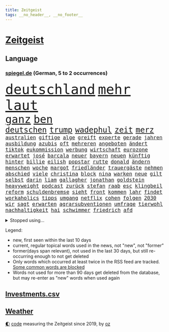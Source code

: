 ```yaml
---
title: Zeitgeist
tags: __no_header__, __no_footer__
---
```


# [Zeitgeist](https://oliz.io/zeitgeist/)

## Language

<h3><a href="https://www.spiegel.de" target="_blank">spiegel.de</a> (German, 5 to 2 occurrences)</h3>
<p style="font-family:monospace">
<span style="font-size:32pt"><a href="news_links.html#deutschland" class="current">deutschland</a></span>
<span style="font-size:32pt"><a href="news_links.html#mehr" class="current">mehr</a></span>
<span style="font-size:32pt"><a href="news_links.html#laut" class="current">laut</a></span>
<br>
<span style="font-size:25pt"><a href="news_links.html#ganz" class="current">ganz</a></span>
<span style="font-size:25pt"><a href="news_links.html#ben" class="current">ben</a></span>
<br>
<span style="font-size:18pt"><a href="news_links.html#deutschen" class="current">deutschen</a></span>
<span style="font-size:18pt"><a href="news_links.html#trump" class="current">trump</a></span>
<span style="font-size:18pt"><a href="news_links.html#wadephul" class="current">wadephul</a></span>
<span style="font-size:18pt"><a href="news_links.html#zeit" class="current">zeit</a></span>
<span style="font-size:18pt"><a href="news_links.html#merz" class="current">merz</a></span>
<br>
<span style="font-size:12pt"><a href="news_links.html#australien" class="current">australien</a></span>
<span style="font-size:12pt"><a href="news_links.html#giftige" class="current">giftige</a></span>
<span style="font-size:12pt"><a href="news_links.html#alge" class="current">alge</a></span>
<span style="font-size:12pt"><a href="news_links.html#greift" class="current">greift</a></span>
<span style="font-size:12pt"><a href="news_links.html#experte" class="current">experte</a></span>
<span style="font-size:12pt"><a href="news_links.html#gerade" class="current">gerade</a></span>
<span style="font-size:12pt"><a href="news_links.html#jahren" class="current">jahren</a></span>
<span style="font-size:12pt"><a href="news_links.html#ausbildung" class="current">ausbildung</a></span>
<span style="font-size:12pt"><a href="news_links.html#azubis" class="current">azubis</a></span>
<span style="font-size:12pt"><a href="news_links.html#oft" class="current">oft</a></span>
<span style="font-size:12pt"><a href="news_links.html#mehreren" class="current">mehreren</a></span>
<span style="font-size:12pt"><a href="news_links.html#angeboten" class="current">angeboten</a></span>
<span style="font-size:12pt"><a href="news_links.html#ändert" class="current">ändert</a></span>
<span style="font-size:12pt"><a href="news_links.html#tiktok" class="current">tiktok</a></span>
<span style="font-size:12pt"><a href="news_links.html#eukommission" class="current">eukommission</a></span>
<span style="font-size:12pt"><a href="news_links.html#werbung" class="current">werbung</a></span>
<span style="font-size:12pt"><a href="news_links.html#wirtschaft" class="current">wirtschaft</a></span>
<span style="font-size:12pt"><a href="news_links.html#eurozone" class="current">eurozone</a></span>
<span style="font-size:12pt"><a href="news_links.html#erwartet" class="current">erwartet</a></span>
<span style="font-size:12pt"><a href="news_links.html#josé" class="current">josé</a></span>
<span style="font-size:12pt"><a href="news_links.html#barcala" class="new">barcala</a></span>
<span style="font-size:12pt"><a href="news_links.html#neuer" class="current">neuer</a></span>
<span style="font-size:12pt"><a href="news_links.html#bayern" class="current">bayern</a></span>
<span style="font-size:12pt"><a href="news_links.html#neuen" class="current">neuen</a></span>
<span style="font-size:12pt"><a href="news_links.html#künftig" class="current">künftig</a></span>
<span style="font-size:12pt"><a href="news_links.html#hinter" class="current">hinter</a></span>
<span style="font-size:12pt"><a href="news_links.html#billie" class="current">billie</a></span>
<span style="font-size:12pt"><a href="news_links.html#eilish" class="new">eilish</a></span>
<span style="font-size:12pt"><a href="news_links.html#popstar" class="current">popstar</a></span>
<span style="font-size:12pt"><a href="news_links.html#rutte" class="current">rutte</a></span>
<span style="font-size:12pt"><a href="news_links.html#donald" class="current">donald</a></span>
<span style="font-size:12pt"><a href="news_links.html#ändern" class="current">ändern</a></span>
<span style="font-size:12pt"><a href="news_links.html#menschen" class="current">menschen</a></span>
<span style="font-size:12pt"><a href="news_links.html#woche" class="current">woche</a></span>
<span style="font-size:12pt"><a href="news_links.html#margot" class="current">margot</a></span>
<span style="font-size:12pt"><a href="news_links.html#friedländer" class="current">friedländer</a></span>
<span style="font-size:12pt"><a href="news_links.html#trauergäste" class="new">trauergäste</a></span>
<span style="font-size:12pt"><a href="news_links.html#nehmen" class="current">nehmen</a></span>
<span style="font-size:12pt"><a href="news_links.html#abschied" class="current">abschied</a></span>
<span style="font-size:12pt"><a href="news_links.html#viele" class="current">viele</a></span>
<span style="font-size:12pt"><a href="news_links.html#christina" class="current">christina</a></span>
<span style="font-size:12pt"><a href="news_links.html#block" class="new">block</a></span>
<span style="font-size:12pt"><a href="news_links.html#nina" class="current">nina</a></span>
<span style="font-size:12pt"><a href="news_links.html#warken" class="new">warken</a></span>
<span style="font-size:12pt"><a href="news_links.html#neue" class="current">neue</a></span>
<span style="font-size:12pt"><a href="news_links.html#gilt" class="current">gilt</a></span>
<span style="font-size:12pt"><a href="news_links.html#selbst" class="current">selbst</a></span>
<span style="font-size:12pt"><a href="news_links.html#darin" class="current">darin</a></span>
<span style="font-size:12pt"><a href="news_links.html#liam" class="current">liam</a></span>
<span style="font-size:12pt"><a href="news_links.html#gallagher" class="new">gallagher</a></span>
<span style="font-size:12pt"><a href="news_links.html#jonathan" class="current">jonathan</a></span>
<span style="font-size:12pt"><a href="news_links.html#goldstein" class="new">goldstein</a></span>
<span style="font-size:12pt"><a href="news_links.html#heavyweight" class="new">heavyweight</a></span>
<span style="font-size:12pt"><a href="news_links.html#podcast" class="current">podcast</a></span>
<span style="font-size:12pt"><a href="news_links.html#zurück" class="current">zurück</a></span>
<span style="font-size:12pt"><a href="news_links.html#stefan" class="current">stefan</a></span>
<span style="font-size:12pt"><a href="news_links.html#raab" class="current">raab</a></span>
<span style="font-size:12pt"><a href="news_links.html#esc" class="current">esc</a></span>
<span style="font-size:12pt"><a href="news_links.html#klingbeil" class="current">klingbeil</a></span>
<span style="font-size:12pt"><a href="news_links.html#reform" class="current">reform</a></span>
<span style="font-size:12pt"><a href="news_links.html#schuldenbremse" class="current">schuldenbremse</a></span>
<span style="font-size:12pt"><a href="news_links.html#sieht" class="current">sieht</a></span>
<span style="font-size:12pt"><a href="news_links.html#front" class="current">front</a></span>
<span style="font-size:12pt"><a href="news_links.html#kommen" class="current">kommen</a></span>
<span style="font-size:12pt"><a href="news_links.html#lahr" class="new">lahr</a></span>
<span style="font-size:12pt"><a href="news_links.html#findet" class="current">findet</a></span>
<span style="font-size:12pt"><a href="news_links.html#workaholics" class="new">workaholics</a></span>
<span style="font-size:12pt"><a href="news_links.html#tipps" class="current">tipps</a></span>
<span style="font-size:12pt"><a href="news_links.html#umgang" class="current">umgang</a></span>
<span style="font-size:12pt"><a href="news_links.html#netflix" class="current">netflix</a></span>
<span style="font-size:12pt"><a href="news_links.html#cohen" class="new">cohen</a></span>
<span style="font-size:12pt"><a href="news_links.html#folgen" class="current">folgen</a></span>
<span style="font-size:12pt"><a href="news_links.html#2030" class="current">2030</a></span>
<span style="font-size:12pt"><a href="news_links.html#wir" class="current">wir</a></span>
<span style="font-size:12pt"><a href="news_links.html#sagt" class="current">sagt</a></span>
<span style="font-size:12pt"><a href="news_links.html#erwarten" class="current">erwarten</a></span>
<span style="font-size:12pt"><a href="news_links.html#agrarsubventionen" class="new">agrarsubventionen</a></span>
<span style="font-size:12pt"><a href="news_links.html#umfrage" class="current">umfrage</a></span>
<span style="font-size:12pt"><a href="news_links.html#tierwohl" class="new">tierwohl</a></span>
<span style="font-size:12pt"><a href="news_links.html#nachhaltigkeit" class="current">nachhaltigkeit</a></span>
<span style="font-size:12pt"><a href="news_links.html#hai" class="current">hai</a></span>
<span style="font-size:12pt"><a href="news_links.html#schwimmer" class="current">schwimmer</a></span>
<span style="font-size:12pt"><a href="news_links.html#friedrich" class="current">friedrich</a></span>
<span style="font-size:12pt"><a href="news_links.html#afd" class="current">afd</a></span>
</p>
<details>
<summary>Stopped using...</summary>
<p class="former" style="font-size:12pt">
stimmt(1666) liste(1665) eingereicht(1664) gerüchte(1664) konfrontiert(1664) krankenhäuser(1664) liverpool(1664) myanmar(1664) spdpolitiker(1664) winter(1664) daraufhin(1663) diskutieren(1663) meldete(1663) ungewöhnlich(1663) anleger(1662) hubschrauber(1662) opposition(1662) vergewaltigung(1662) altes(1661) eis(1661) steuern(1661) tempo(1661) bull(1660) co₂(1660) gezogen(1660) red(1660) ton(1660) tötete(1660) besonderen(1659) dringend(1659) 300(1658) erhoben(1658) illegalen(1658) persönlich(1658) sogenannte(1658) verlängert(1658) 100000(1657) härter(1657) kochen(1656) nahverkehr(1656) sturz(1656) allianz(1655) mediziner(1655) mitglied(1655) angeklagter(1654) anwälte(1654) versuchte(1654) engagement(1653) klein(1653) infektion(1652) punkten(1651) schuss(1651) taiwan(1651) büro(1650) gegenteil(1650) möglichst(1650) entscheidenden(1649) verteidigungsministerium(1649) berät(1647) gesetze(1647) schnellen(1647) tatverdächtigen(1647) vorgestellt(1645) einsetzen(1643) aktivistin(1642) jürgen(1641) zurückgegangen(1641) 11(1640) gouverneur(1640) hielten(1640) tiefen(1640) hoffnungen(1638) öffentliche(1638) ausrüstung(1637) äußerte(1636) rang(1633) pleite(1632) iranischen(1628) einkommen(1627) fehlende(1627) versorgung(1618) energie(1616) entspannt(1613) erhebliche(1612) schadensersatz(1593) lehrerin(1540) vormarsch(1532) geehrt(1464) charles(1463) verdi(1405) 20000(1352) gewohnt(1336) nachmittag(1327) ice(1296) ausgeben(1260) bekannteste(1258) fußballs(1256) diskussionen(1240) hinzu(1208) überwachung(1203) ring(1202) hauptbahnhof(1201) krebs(1198) spaltung(1185) rené(1158) stabil(1149) überlebenden(1117) gewerkschaften(1115) crew(1108) antisemitische(1105) unterliegt(1085) prominenten(1080) israelis(1079) computer(1074) konzerte(1072) chefs(1064) kai(1063) iii(1058) stärksten(1057) kaffee(1051) prompt(1042) olympischen(1040) osnabrück(1040) erlegen(1025) äußerst(1005) tode(1004) hoffnungsträger(991) hände(981) kündigung(969) schickte(969) eingreifen(967) gerechtfertigt(965) branchen(954) emissionen(948) psychologin(948) aktivist(931) parolen(926) mitarbeitern(910) billigt(905) verbrenner(889) gedroht(884) wechselte(880) game(874) nico(872) wein(872) muster(871) heimische(853) vorfälle(843) marode(828) ausgerufen(819) islamistischen(818) jäger(811) ministerpräsidenten(793) duisburg(783) ankommen(779) eingeladen(772) schließung(763) pen(762) boomt(748) zeuge(746) italiener(745) fisch(737) victor(733) härtere(732) beine(730) diebstahl(724) berühmtesten(721) vergeltung(719) protestierten(705) neuwahlen(702) luftangriffen(693) helden(687) langjährigen(673) missstände(673) milliardenschweren(666) warnungen(664) nahostkonflikt(655) militärisch(650) palästinensische(646) politikerinnen(642) schönste(641) argentiniens(636) geflohen(635) körperliche(617) wirbel(614) javier(607) harald(605) onkel(600) verfolgte(584) herbert(583) singen(581) berüchtigte(576) darstellung(573) versuche(563) sitz(562) ddr(561) versagt(552) via(543) rafah(542) attraktiver(536) recep(533) tayyip(533) stellten(528) aussetzen(526) unterschätzt(525) robbie(505) bernd(504) leise(502) stoffe(501) bestraft(500) abgeordneter(499) falls(499) falle(497) 125(496) ambitionen(487) on(483) toni(480) erziehung(472) barack(471) hollywoods(470) format(469) gleichberechtigung(469) le(469) seoul(469) rast(468) gesundheitszustand(466) erfolgreichen(465) vorbereiten(464) bestürzt(458) gegensteuern(457) 2006(456) matteo(452) go(449) great(449) mittleren(449) verdächtiger(448) abgewiesen(440) konzept(440) jena(439) trick(438) auslösen(436) kehl(432) 74(430) frühe(428) marathon(428) realistische(428) glimpflich(427) strategische(427) wütet(425) stewart(422) 58(420) sophia(419) dein(418) superstars(416) gleiche(415) blutbad(410) persönlichkeit(407) techmilliardär(404) altersvorsorge(403) musiala(402) langweilig(400) pole(400) jamal(399) rekonstruieren(396) strafzölle(394) dokumentation(393) km/h(392) ausprobiert(391) zusätzlichen(391) lieder(390) 2029(386) statistische(384) fußballbund(383) boykottieren(382) lebenslanger(381) bräuchte(378) hunderttausenden(372) technischen(372) wirtschaftspolitik(369) bahnstrecke(367) weltgrößten(364) telekom(360) erlebten(357) johnson(357) automaten(350) bande(350) forschenden(350) gewusst(348) organisiert(346) premiers(346) spielerinnen(346) planten(340) ständigen(337) tausendfach(335) herum(328) nachrichtenagentur(328) laufbahn(325) jubel(324) ordnete(324) verwaltungsgericht(324) evakuierungen(323) fußballplatz(323) alassad(321) feinde(321) unzufrieden(320) hartnäckig(319) kreative(319) lösungen(318) staatsbürgerschaft(318) stärkste(317) funk(315) normalen(314) back(312) beschleunigt(312) schwangerschaft(312) 24jähriger(311) durchaus(311) diesel(310) berührt(309) gelebt(309) toben(309) bleibe(307) extremen(307) erlebnis(306) eingebrochen(305) netflixdoku(304) situationen(303) zeichnen(301) beziehen(297) financial(297) praktisch(297) unsicher(297) abriss(296) baseball(294) menschlichen(293) wählten(293) rico(292) 41(291) siebte(285) steuert(285) ansehen(284) präsidentschaft(284) entgehen(283) rebellion(281) zuspruch(281) atlantik(280) pennsylvania(280) tony(280) eigentliche(276) zwölfjährige(276) adele(275) geurteilt(275) öffentlicher(275) lockt(274) cdumann(272) marc(272) notfalls(269) skepsis(268) wettert(268) radio(267) secret(266) austausch(265) nächstes(265) moderiert(264) uspolitik(263) thesen(262) zögern(262) jones(261) schwerin(261) wagte(260) finger(259) datum(258) baschar(256) siedler(256) michelle(253) verfängt(253) liveblog(252) dax(250) wahrgenommen(250) zustimmung(249) eingeschlossen(247) poesie(246) registrieren(246) asiatischen(245) rose(243) benutzte(242) drohten(242) erstattet(242) strafmaß(240) gelangt(239) rückführungen(239) enthoben(237) amtes(235) usbürger(235) zurecht(234) öltanker(234) 55(233) kurzerhand(233) warb(233) trieb(232) bekämpft(231) böllern(231) andernfalls(230) speziellen(230) mönchengladbach(229) überwacht(228) achtung(227) einnahmen(227) prominenter(224) bernhard(223) schätzen(223) 98(221) staatliche(221) wirtschaftlichen(220) katastrophal(215) verwandten(213) schlugen(212) auswärtssieg(211) saturday(210) trendsport(210) usgeschäft(210) bundespräsidenten(208) rettungswagen(207) unterschiedliche(207) vogel(206) heben(205) statements(204) geschadet(203) offenheit(203) studiert(203) debattieren(202) indigene(202) brett(200) lenken(199) inhalten(198) gefiel(196) heutzutage(196) stralsund(196) tatortvote(196) koalitionsgespräche(195) stromausfälle(195) wille(195) stanley(194) ungeklärt(194) apps(193) ausgeliefert(193) bedrohte(193) bemängelt(193) büros(193) weltmeisterschaft(192) gestützt(191) vorstellungen(188) zusätzlich(187) importe(185) tageszeit(185) krassen(184) reizgas(184) soziologe(183) erneuerbaren(181) kontrollieren(181) leere(179) phasen(179) überlegt(179) bürgern(178) forderten(178) koalitionsverhandlungen(176) sklaverei(176) dunkelheit(175) kompetenz(175) entlastungen(173) gefährdung(173) rüstungsindustrie(173) tumult(173) bröckeln(172) parteikollegen(172) inmitten(171) laschet(171) verleihen(171) überzieht(171) gazas(170) gelder(170) ökonom(170) machtlos(169) linksextremisten(168) joseph(167) abzug(166) arbeitskosten(166) heimatbesuch(166) inhaltlich(166) nova(166) rookie(165) einnehmen(164) bekomme(163) blaupause(163) winden(163) puerto(162) siemens(162) wunderbar(162) merkwürdige(161) ergibt(160) gewannen(160) liz(160) hegen(159) knappen(159) benko(158) fallschirmspringer(158) gründerin(158) quoten(158) platzen(157) zurückzukehren(157) amerikanern(156) böller(156) helm(156) repräsentantenhaus(156) bereitschaft(155) berüchtigten(154) analysieren(153) drohnenaufnahmen(153) make(153) verweisen(153) grundsätzliche(152) rüstung(152) verständigt(152) benedikt(151) meghan(150) verzögerungen(150) brachten(149) gesteckt(148) oscars(147) partnern(147) rächen(147) versicherung(147) voranbringen(146) bergauf(145) fasziniert(145) jobwechsel(145) verdienst(145) veruntreut(145) vierjähriger(145) berlinale(144) leichte(143) umzingelt(143) motive(142) recherche(142) schmerzhaft(141) termine(141) alkoholsucht(140) blindgänger(140) ed(140) einsatzes(140) sheeran(140) kommunizieren(139) bescheinigt(138) tarifkonflikt(138) wohnungsbau(138) beworben(137) handelskriegs(137) räume(137) unterschriften(137) augenzeugin(136) hongkong(136) keith(136) kellogg(136) pferdesport(135) tauschte(135) unfair(135) verlangte(135) verließen(135) co2(134) intakt(134) rätselhafte(134) schädlicher(134) berufen(133) faire(133) griechenlands(133) tina(133) verlauf(133) estland(132) geschwindigkeit(132) sabotiert(132) 40000(131) alleingang(131) durcheinander(131) silvester(131) hofften(130) skifahrer(130) zwillingstöchter(130) ausfuhr(129) beamter(128) assad(127) ligaspielen(127) national(127) 218(126) ausrufung(126) fechten(126) kranken(126) levy(126) tommy(126) absetzung(125) beruflichen(125) fragebogen(125) begriffen(124) foul(124) freigegeben(124) amateurvideos(123) signagründer(123) unentschieden(123) verschlechtert(123) zivilschutz(123) bauern(122) kriegsrechts(122) zielte(122) erstmal(121) füllen(121) parteichefs(121) souveränität(121) südwesten(121) fck(120) vorsorge(120) 20jährigen(119) causa(119) einsetzt(119) o(119) umsturz(119) diagnostiziert(118) stattgefunden(118) wiener(117) willkürlich(117) übergangsregierung(117) erwartete(116) eskalierte(116) syrischer(116) zentraler(116) empfehlen(115) insolvent(115) kochbücher(115) rezepte(115) sanierung(115) betonen(114) zweifelhaften(114) unterhändler(113) winzige(113) tatverdacht(112) gruß(111) jean(111) millionensumme(111) versehentlich(111) überdenken(111) konzepte(110) medaille(109) chase(108) algorithmus(107) beschämend(106) psychiatrie(106) ruder(106) ostdeutschen(105) sammler(105) schal(105) wandelt(105) besitz(104) einigt(104) jene(104) johanna(104) katastrophalen(104) kaufkraft(104) lahm(104) piste(104) elisabeth(103) geschmack(103) schärfere(103) cruz(102) feuerwehrleute(102) kartellamt(102) wiederholten(102) behauptung(101) überlebten(101) gesellschaften(100) premierministerin(100) jahrelangen(99) titelrennen(99) träume(99) zweites(99) heidelberg(98) sackt(97) umfragetief(97) vereinzelt(97) lieferten(96) spdlinke(96) absatz(95) introvertierte(95) schlussphase(95) aktienkurse(94) blue(94) drohnenangriffe(94) hinweisen(94) origin(94) schwäche(94) winde(94) csupolitiker(93) gegenkandidaten(93) kasernen(93) militärregierung(93) berufsleben(92) dahinterstecken(92) datenanalyse(92) kälte(92) liebäugelt(92) problematisch(92) spezialisiert(92) waldbränden(92) abzuwenden(91) coparteichef(91) formen(91) grill(91) maroder(91) niedersächsische(91) unfallursache(91) vergewaltiger(91) gereizt(90) impfstoffs(90) kroatien(90) unruhige(90) vergessenheit(90) berge(89) blondie(89) fußgänger(89) karriereknick(89) wirtschaftlich(89) dwd(88) familiären(88) immobilienreich(88) professur(88) routine(88) weiterfahrt(88) zutritt(88) aufzunehmen(87) bewusster(87) büchern(87) hubschraubers(87) inn(87) konsequenz(87) perlen(87) stattet(87) vage(87) ernennung(86) kulturhauptstadt(86) bügelt(85) irre(85) pädokriminelle(85) diversitätsprogramme(84) filmstars(84) lobbyarbeit(84) montagmorgen(84) quatsch(84) ssv(84) ubahnhof(84) wappnet(84) protests(83) stephan(83) whitney(83) endlose(82) erhärtet(82) fern(82) interviews(82) introvertiert(82) irrtümlich(82) palästina(82) verringern(82) blendete(81) doppeltes(81) einzuschränken(81) kutsche(81) markiert(81) verbrauch(81) bahngesellschaft(80) energieversorgung(80) erdoğanregierung(80) handelspartner(80) spannung(80) agent(79) aschaffenburg(79) hausaufgaben(79) ostdeutsche(79) versetzen(79) alpinistin(78) aschaffenburger(78) exklub(78) nationalspielerin(78) schrecklichen(78) boomer(77) malek(77) rami(77) teslaautos(77) veranlasst(77) zugunglück(77) academy(76) feststellt(76) inhaftierter(76) israelhamaskrieg(76) mitgerissen(76) sand(76) schmähpreis(76) schärfe(76) sozialversicherung(76) aquarium(75) brancheninsider(75) einkommenssteuer(75) entwickelte(75) erfreut(75) ag(74) defensive(74) großaufgebot(74) louvre(74) schmierereien(74) amthor(73) episode(73) handynutzung(73) meyers(73) miniatur(73) tatbegehungsgefahr(73) durchgesickert(72) leni(72) negativrekord(72) spielberg(72) achim(71) raketenangriff(71) solarstrom(71) tornados(71) ussondergesandte(71) adipositas(70) agieren(70) entscheidendes(70) istanbuls(70) kritikern(70) lehnen(70) mette(70) saarland(70) seuche(70) spende(70) usfirma(70) ähnlichkeiten(70) blockierte(69) wohnheim(69) antonelli(68) aufwärts(68) handels(68) hohem(68) kimi(68) marion(68) massenproteste(68) bombenanschlag(67) gegenzöllen(67) krebsdiagnose(67) rosenbach(67) turnierserie(67) unbehagen(67) wassermassen(67) house(66) komm(66) lebenstraum(66) siliconvalleygrößen(66) zögert(66) übergang(66) annehmen(65) auslandsgeheimdienst(65) demonstrative(65) klargestellt(65) seriös(65) absprung(64) gecancelt(64) gesundheitlichen(64) nationalisten(64) vorläufiges(64) wale(64) bvg(63) heißer(63) louvredirektorin(63) reisten(63) zolldrohungen(63) gezüchtet(62) schöpfen(62) sportlicher(62) streik(62) verleihung(62) baseballstar(61) intelligent(61) monty(61) schulweg(61) strafbefehl(61) streamer(61) bombardierung(60) einfuhrzöllen(60) enthält(60) klarer(60) patzt(60) bayerischer(59) freestylechessturnier(59) modemarken(59) rechnungshof(59) rettungsarbeiten(59) riefenstahl(59) rohstoffe(59) verglich(59) 51(58) einigungen(58) interessenkonflikt(58) staatskasse(58) thrones(58) zombieserie(58) ausgeht(57) deckmantel(57) lieferketten(57) taktik(57) verwalten(57) wuppertal(57) arg(56) felsen(56) lala(56) organspender(56) titelkampf(56) unnötig(56) vergab(56) wera(56) adrenalinkick(55) anbietet(55) ausgenommen(55) ausgenutzt(55) corinna(55) ernster(55) grönemeyer(55) komitee(55) lotus(55) topeak(55) vorurteilen(55) abgezockt(54) behtash(54) kommunale(54) maryam(54) quadrat(54) river(54) sanaeeha(54) skizziert(54) spiegeltalk(54) widerlegt(54) 38jährigen(53) curling(53) definiert(53) klauten(53) schlachtfeld(53) verwaltung(53) wochenlanger(53) zweck(53) überboten(53) beugt(52) fressen(52) humanoide(52) neuerlichen(52) rugby(52) stichwaffen(52) änderten(52) dokumentarfilm(51) franca(51) kletterer(51) kompletten(51) lehfeldt(51) monaco(51) verfall(51) häufigste(50) influencern(50) selbstverständlich(50) spielball(50) stolze(50) umgekehrt(50) 71jährige(49) absolvieren(49) bundeskartellamt(49) clevere(49) impulse(49) attraktiv(48) masterplan(48) menschenrechtsgruppen(48) bahrain(47) kinshasa(47) raser(47) sozialpolitik(47) umstritten(47) ungerecht(47) viruserkrankung(47) wahlschlappe(47) 64(46) einflüsterer(46) energiequelle(46) intellektuellen(46) philosoph(46) senkung(46) 1400(45) 1975(45) aimee(45) aufgebraucht(45) freigang(45) geht’s(45) gestreikt(45) randfiguren(45) steuergeld(45) erschaffen(44) konfrontationskurs(44) partynacht(44) stimmrecht(44) 32jähriger(43) bäcker(43) schifffahrt(43) unangemessen(43) vernichten(43) again(42) fußballweltmeister(42) roberto(42) vin(42) bluse(41) burgtheater(41) familienalltag(41) luftpumpen(41) nochaußenministerin(41) ramadan(41) schiebt(41) schwule(41) 46jährige(40) masernausbruch(40) zivilbevölkerung(40) bäckerei(39) selina(39) titanic(39) verarbeitet(39) verkneifen(39) abgesackt(38) ausgestellt(38) begehen(38) taumelte(38) triathlon(38) übertreffen(38) autonome(37) kohlenmonoxidvergiftung(37) regierungskoalition(37) schwächt(37) weltmeisterin(37) durchbrochen(36) glückwünsche(36) handelspolitik(36) lockten(36) 67jährige(35) akkubetriebene(35) netflixshow(35) skelette(35) winfried(35) abgrunds(34) drittgrößte(34) geschlechterunterschiede(34) impfskeptiker(34) meistens(34) schürt(34) totschlag(34) verfassungsgericht(34) bundesstraße(33) connor(33) fuck(33) politischem(33) wohnungsnot(33) zerbrechen(33) 13000(32) beseitigen(32) kühlem(32) landesflagge(32) niedersachsens(32) zeugnis(32) absurde(31) autorennen(31) klafft(31) parteiübergreifend(31) stieftochter(31) zerbrochen(31) aggressive(30) ausländerbehörde(30) auszahlen(30) eingefrorenes(30) gelüftet(30) humanitären(30) inspirieren(30) krywyj(30) rih(30) schulleiter(30) walter(30) zivile(30) auszusetzen(29) beigebracht(29) gynäkologe(29) maradona(29) spätestens(29) zuordnen(29) ölpreise(29) amtliche(28) camilla(28) csulandesgruppenchef(28) diskothek(28) dying(28) krauth(28) liganiederlage(28) priorität(28) prozesses(28) schüren(28) stützpunkte(28) tankstellen(28) theatermacher(28) brückenbauer(27) sprünge(27) wassermangel(27) affen(26) einreise(26) einreisen(26) einstimmig(26) mutigen(26) virus(26) übernahmen(26) abschnitt(25) klinge(25) selenskyjs(25) tiktokvideos(25) 39jährige(24) blödsinn(24) lou(24) separatisten(24) sicherheitsgründen(24) tobte(24) visa(24) wachstumsprognose(24) wood(24) zeitungsbericht(24) bernie(23) dorn(23) eingeknickt(23) heldin(23) quadratmetern(23) vortag(23) bauarbeiter(22) irrtum(22) junta(22) usprodukte(22) ussondergesandter(22) vermeidbar(22) erstellt(21) exfrau(21) sogenanntes(21) verbrennerausstieg(21) weigerte(21) beschlagnahmen(20) kappe(20) kiloweise(20) wirtschaftlicher(20) abräumen(19) abschiebeflüge(19) ausgegangen(19) gegenzölle(19) geschwister(19) gymnasiums(19) hobbys(19) professionelle(19) salah(19) schliche(19) tweet(19) verschärften(19) angepasst(18) einzudämmen(18) glänzt(18) israeli(18) migrant(18) schluckt(18) südsudan(18) unojob(18) verschwanden(18) vertrieben(18) willkommen(18) zulassen(18) bösen(17) erklärungsnot(17) mpox(17) arabischer(16) diskret(16) hochzeitsfeier(16) stätten(16) tempel(16) unterricht(16) a100(15) autobahnbrücke(15) evakuieren(15) geister(15) handelskonflikt(15) irritationen(15) mailandsanremo(15) prüfungen(15) zunehmender(15) banker(14) gletscher(14) kuscheln(14) luftschlägen(14) oppositionschef(14) schüchtern(14) slowenische(14) uhrenindustrie(14) verkehrssünder(14) özel(14) chp(13) nussknacker(13) prozessbeginn(13) schreck(13) sechsjährige(13) spiegelspitzengespräch(13) stürzten(13) upamecano(13) 144(12) bodyguard(12) hasan(12) klaut(12) kraftwerke(12) kühlungsborn(12) landwirt(12) opferzahl(12) ortschaften(12) rabiate(12) reduziert(12) streitpunkte(12) verläuft(12) unterbreitet(11) zusammenbringt(11)
</p>
</details>
<p>Legend:
<ul>
<li><span class="new">new</span>, first seen within the last 10 days</li>
<li><span class="current">current</span>, regular topical words used in the news, not "new", not "former"</li>
<li><span class="former">former(days span relevant)</span>, not used in the last 30 days, but still re-occurring enough to not get deleted</li>
<li>Only words which occurred at least twice in the RSS feed are tracked. <a href="language/filters.py">Some common words are blocked</a></li>
<li>Words not used for more than 90 days get deleted from the database, but may re-enter as "new" words when used again</li>
</ul>
</p>

## [Investments](investments.html)[.csv](investments.csv)

## [Weather](weather.html)

<footer>
<a href="javascript:toggleTheme()" class="nav">🌓</a>
<a href="https://github.com/ooz/zeitgeist">code</a> measuring the Zeitgeist since 2019, by <a href="https://oliz.io">oz</a>
</footer>
